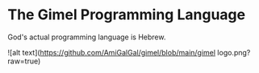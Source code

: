 # The Gimel Programming Language
God's actual programming language is Hebrew.

![alt text](https://github.com/AmiGalGal/gimel/blob/main/gimel logo.png?raw=true)
